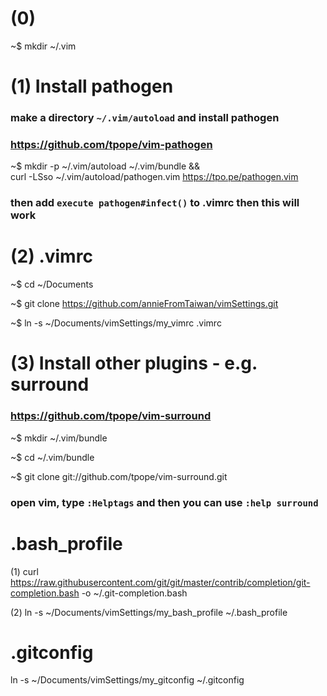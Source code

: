 (0)
=====

~$ mkdir ~/.vim


(1) Install pathogen
=====

### make a directory `~/.vim/autoload` and install pathogen

### https://github.com/tpope/vim-pathogen

~$ mkdir -p ~/.vim/autoload ~/.vim/bundle && \
curl -LSso ~/.vim/autoload/pathogen.vim https://tpo.pe/pathogen.vim

### then add `execute pathogen#infect()` to .vimrc then this will work



(2) .vimrc
=====

~$ cd ~/Documents

~$ git clone https://github.com/annieFromTaiwan/vimSettings.git

~$ ln -s ~/Documents/vimSettings/my_vimrc .vimrc



(3) Install other plugins - e.g. surround
=====

### https://github.com/tpope/vim-surround

~$ mkdir ~/.vim/bundle

~$ cd ~/.vim/bundle

~$ git clone git://github.com/tpope/vim-surround.git

### open vim, type `:Helptags` and then you can use `:help surround`


.bash_profile
=====

(1) curl https://raw.githubusercontent.com/git/git/master/contrib/completion/git-completion.bash -o ~/.git-completion.bash

(2) ln -s ~/Documents/vimSettings/my_bash_profile ~/.bash_profile


.gitconfig
=====

ln -s ~/Documents/vimSettings/my_gitconfig ~/.gitconfig
